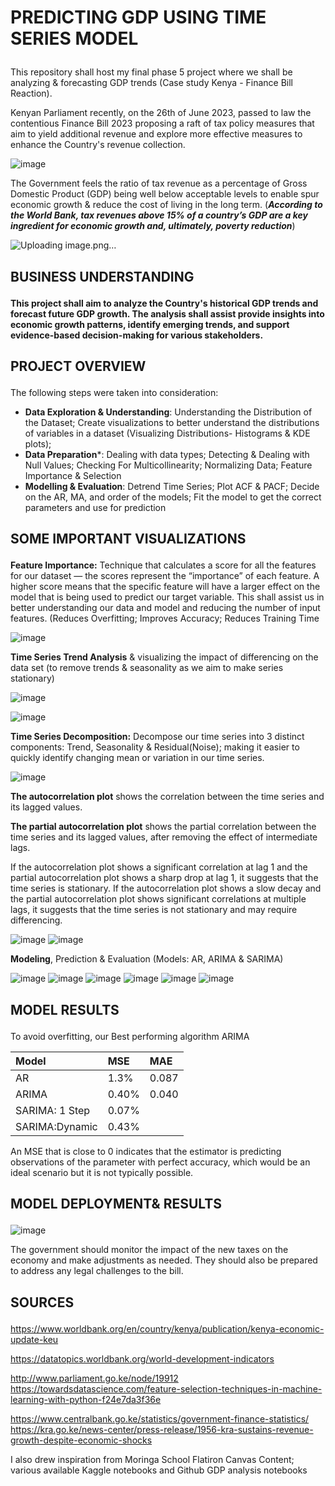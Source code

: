 # <p>PREDICTING GDP USING TIME SERIES MODEL<p>

This repository shall host my final phase 5 project where we shall be analyzing & forecasting GDP trends (Case study Kenya - Finance Bill Reaction).

Kenyan Parliament recently, on the 26th of June 2023, passed to law the contentious Finance Bill 2023 proposing a raft of tax policy measures that aim to yield additional revenue and explore more effective measures to enhance the Country's revenue collection.

![image](https://github.com/MarvinAgumba/TIME-SERIES-MODELLING-PROJECT/assets/122484885/9e92cba7-b0cd-4c92-bd18-e962f7baa3bd)

The Government feels the ratio of tax revenue as a percentage of Gross Domestic Product (GDP) being well below acceptable levels to enable spur economic growth & reduce the cost of living in the long term. (***According to the World Bank, tax revenues above 15% of a country’s GDP are a key ingredient for economic growth and, ultimately, poverty reduction***)

![Uploading image.png…]()


## <p>BUSINESS UNDERSTANDING<p>

**This project shall aim to analyze the Country's historical GDP trends and forecast future GDP growth. The analysis shall assist provide insights into economic growth patterns, identify emerging trends, and support evidence-based decision-making for various stakeholders.**

## <p>PROJECT OVERVIEW<p>

The following steps were taken into consideration:
- **Data Exploration & Understanding**: Understanding the Distribution of the Dataset; Create visualizations to better understand the distributions of variables in a dataset  (Visualizing Distributions- Histograms & KDE plots);
- **Data Preparation***: Dealing with data types; Detecting & Dealing with Null Values; Checking For Multicollinearity; Normalizing Data; Feature Importance & Selection
- **Modelling & Evaluation**: Detrend Time Series; Plot ACF & PACF; Decide on the AR, MA, and order of the models; Fit the model to get the correct parameters and use for prediction

## <p>SOME IMPORTANT VISUALIZATIONS<p>

**Feature Importance:** Technique that calculates a score for all the features for our dataset — the scores represent the “importance” of each feature. A higher score means that the specific feature will have a larger effect on the model that is being used to predict our target variable. This shall assist us in better understanding our data and model and reducing the number of input features. (Reduces Overfitting; Improves Accuracy; Reduces Training Time

![image](https://github.com/MarvinAgumba/TIME-SERIES-MODELLING/assets/122484885/3684d435-c416-45d9-84ac-07877e51b58b)

**Time Series Trend Analysis** & visualizing the impact of differencing on the data set (to remove trends & seasonality as we aim to make series stationary)

![image](https://github.com/MarvinAgumba/TIME-SERIES-MODELLING/assets/122484885/10e55839-6871-4dbf-acb1-cfdf12b34f0d)

![image](https://github.com/MarvinAgumba/TIME-SERIES-MODELLING/assets/122484885/d8e494b4-8b04-4114-af73-c406589034f8)

**Time Series Decomposition:** Decompose our time series into 3 distinct components: Trend, Seasonality & Residual(Noise); making it easier to quickly identify changing mean or variation in our time series.

![image](https://github.com/MarvinAgumba/TIME-SERIES-MODELLING/assets/122484885/9ab1315c-1caf-4c80-958d-a948d72e983e)

**The autocorrelation plot** shows the correlation between the time series and its lagged values. 

**The partial autocorrelation plot** shows the partial correlation between the time series and its lagged values, after removing the effect of intermediate lags.

If the autocorrelation plot shows a significant correlation at lag 1 and the partial autocorrelation plot shows a sharp drop at lag 1, it suggests that the time series is stationary. If the autocorrelation plot shows a slow decay and the partial autocorrelation plot shows significant correlations at multiple lags, it suggests that the time series is not stationary and may require differencing.

![image](https://github.com/MarvinAgumba/TIME-SERIES-MODELLING/assets/122484885/5ca17ac0-2a20-4065-ae8e-2170c1912c04)
![image](https://github.com/MarvinAgumba/TIME-SERIES-MODELLING/assets/122484885/32981098-adb6-49b7-9d09-8d234976c829)

**Modeling**, Prediction & Evaluation (Models: AR, ARIMA & SARIMA)

![image](https://github.com/MarvinAgumba/TIME-SERIES-MODELLING/assets/122484885/261f68c8-954e-4651-acdf-e476e26d14bb)
![image](https://github.com/MarvinAgumba/TIME-SERIES-MODELLING/assets/122484885/64c4f25d-41c3-4c18-ae89-ab9bb7d2b50c)
![image](https://github.com/MarvinAgumba/TIME-SERIES-MODELLING/assets/122484885/25194413-2dab-4159-b2ff-fcea237c1f55)
![image](https://github.com/MarvinAgumba/TIME-SERIES-MODELLING/assets/122484885/0dc31c8d-3d1f-4d8e-99c3-8dd02af9f936)
![image](https://github.com/MarvinAgumba/TIME-SERIES-MODELLING/assets/122484885/46867283-a634-48b8-87ec-d3f82a895790)
![image](https://github.com/MarvinAgumba/TIME-SERIES-MODELLING/assets/122484885/0cf78e78-80b0-496e-9e27-26c4ef5bc766)

## <p>MODEL RESULTS<p>

To avoid overfitting, our Best performing algorithm ARIMA

| Model         | MSE   | MAE  |
|:--------------|:----- |:-----|
| AR            | 1.3%  | 0.087|
| ARIMA         | 0.40% | 0.040|
| SARIMA: 1 Step| 0.07% |      |
| SARIMA:Dynamic| 0.43% |      |

An MSE that is close to 0 indicates that the estimator is predicting observations of the parameter with perfect accuracy, which would be an ideal scenario but it is not typically possible.

## <p>MODEL DEPLOYMENT& RESULTS<P>

![image](https://github.com/MarvinAgumba/TIME-SERIES-MODELLING-PROJECT/assets/122484885/561bfe8e-9bf3-4f15-b0ec-970fbb24ed92)

The government should monitor the impact of the new taxes on the economy and make adjustments as needed. They should also be prepared to address any legal challenges to the bill.

## <p>SOURCES<p>

https://www.worldbank.org/en/country/kenya/publication/kenya-economic-update-keu

https://datatopics.worldbank.org/world-development-indicators

http://www.parliament.go.ke/node/19912 https://towardsdatascience.com/feature-selection-techniques-in-machine-learning-with-python-f24e7da3f36e

https://www.centralbank.go.ke/statistics/government-finance-statistics/ https://kra.go.ke/news-center/press-release/1956-kra-sustains-revenue-growth-despite-economic-shocks

I also drew inspiration from Moringa School Flatiron Canvas Content; various available Kaggle notebooks and Github GDP analysis notebooks
